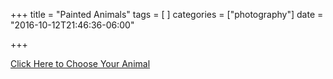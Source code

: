 +++
title = "Painted Animals"
tags = [
]
categories = ["photography"]
date = "2016-10-12T21:46:36-06:00"

+++

<a title="Painted Animals" href="https://drive.google.com/folderview?id=0B0BVrD_GtJgxUGtvckNxYXROUDQ&usp=sharing">Click Here to Choose Your Animal</a>
